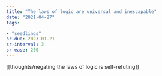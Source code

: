```yaml
---
title: "The laws of logic are universal and inescapable"
date: "2021-04-27"
tags:

- "seedlings"
sr-due: 2023-01-21
sr-interval: 3
sr-ease: 250
---
```


[[thoughts/negating the laws of logic is self-refuting]]

